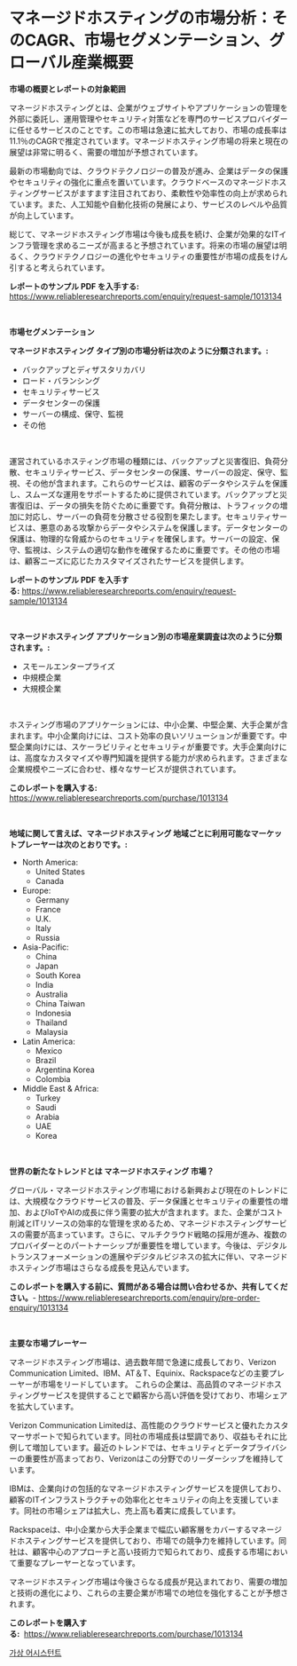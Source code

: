 <p><h1>マネージドホスティングの市場分析：そのCAGR、市場セグメンテーション、グローバル産業概要</h1></p><p><strong>市場の概要とレポートの対象範囲</strong></p>
<p><p>マネージドホスティングとは、企業がウェブサイトやアプリケーションの管理を外部に委託し、運用管理やセキュリティ対策などを専門のサービスプロバイダーに任せるサービスのことです。この市場は急速に拡大しており、市場の成長率は11.1％のCAGRで推定されています。マネージドホスティング市場の将来と現在の展望は非常に明るく、需要の増加が予想されています。</p><p>最新の市場動向では、クラウドテクノロジーの普及が進み、企業はデータの保護やセキュリティの強化に重点を置いています。クラウドベースのマネージドホスティングサービスがますます注目されており、柔軟性や効率性の向上が求められています。また、人工知能や自動化技術の発展により、サービスのレベルや品質が向上しています。</p><p>総じて、マネージドホスティング市場は今後も成長を続け、企業が効果的なITインフラ管理を求めるニーズが高まると予想されています。将来の市場の展望は明るく、クラウドテクノロジーの進化やセキュリティの重要性が市場の成長をけん引すると考えられています。</p></p>
<p><strong>レポートのサンプル PDF を入手する:</strong> <a href="https://www.reliableresearchreports.com/enquiry/request-sample/1013134">https://www.reliableresearchreports.com/enquiry/request-sample/1013134</a></p>
<p>&nbsp;</p>
<p><strong>市場セグメンテーション</strong></p>
<p><strong>マネージドホスティング タイプ別の市場分析は次のように分類されます。:</strong></p>
<p><ul><li>バックアップとディザスタリカバリ</li><li>ロード・バランシング</li><li>セキュリティサービス</li><li>データセンターの保護</li><li>サーバーの構成、保守、監視</li><li>その他</li></ul></p>
<p>&nbsp;</p>
<p><p>運営されているホスティング市場の種類には、バックアップと災害復旧、負荷分散、セキュリティサービス、データセンターの保護、サーバーの設定、保守、監視、その他が含まれます。これらのサービスは、顧客のデータやシステムを保護し、スムーズな運用をサポートするために提供されています。バックアップと災害復旧は、データの損失を防ぐために重要です。負荷分散は、トラフィックの増加に対応し、サーバーの負荷を分散させる役割を果たします。セキュリティサービスは、悪意のある攻撃からデータやシステムを保護します。データセンターの保護は、物理的な脅威からのセキュリティを確保します。サーバーの設定、保守、監視は、システムの適切な動作を確保するために重要です。その他の市場は、顧客ニーズに応じたカスタマイズされたサービスを提供します。</p></p>
<p><strong>レポートのサンプル PDF を入手する:</strong>&nbsp;<a href="https://www.reliableresearchreports.com/enquiry/request-sample/1013134">https://www.reliableresearchreports.com/enquiry/request-sample/1013134</a></p>
<p>&nbsp;</p>
<p><strong> マネージドホスティング アプリケーション別の市場産業調査は次のように分類されます。:</strong></p>
<p><ul><li>スモールエンタープライズ</li><li>中規模企業</li><li>大規模企業</li></ul></p>
<p>&nbsp;</p>
<p><p>ホスティング市場のアプリケーションには、中小企業、中堅企業、大手企業が含まれます。中小企業向けには、コスト効率の良いソリューションが重要です。中堅企業向けには、スケーラビリティとセキュリティが重要です。大手企業向けには、高度なカスタマイズや専門知識を提供する能力が求められます。さまざまな企業規模やニーズに合わせ、様々なサービスが提供されています。</p></p>
<p><strong>このレポートを購入する:</strong>&nbsp; <a href="https://www.reliableresearchreports.com/purchase/1013134">https://www.reliableresearchreports.com/purchase/1013134</a></p>
<p>&nbsp;</p>
<p><strong>地域に関して言えば、マネージドホスティング 地域ごとに利用可能なマーケットプレーヤーは次のとおりです。:</strong></p>
<p><ul>
    <li>
        North America:
        <ul>
            <li>United States</li>
            <li>Canada</li>
        </ul>
    </li>
    <li>
        Europe:
        <ul>
            <li>Germany</li>
            <li>France</li>
            <li>U.K.</li>
            <li>Italy</li>
            <li>Russia</li>
        </ul>
    </li>
    <li>
        Asia-Pacific:
        <ul>
            <li>China</li>
            <li>Japan</li>
            <li>South Korea</li>
            <li>India</li>
            <li>Australia</li>
            <li>China Taiwan</li>
            <li>Indonesia</li>
            <li>Thailand</li>
            <li>Malaysia</li>
        </ul>
    </li>
    <li>
        Latin America:
        <ul>
            <li>Mexico</li>
            <li>Brazil</li>
            <li>Argentina Korea</li>
            <li>Colombia</li>
        </ul>
    </li>
    <li>
        Middle East & Africa:
        <ul>
            <li>Turkey</li>
            <li>Saudi</li>
            <li>Arabia</li>
            <li>UAE</li>
            <li>Korea</li>
        </ul>
    </li>
    </ul></p>
<p>&nbsp;</p>
<p><strong>世界の新たなトレンドとは マネージドホスティング 市場？</strong></p>
<p><p>グローバル・マネージドホスティング市場における新興および現在のトレンドには、大規模なクラウドサービスの普及、データ保護とセキュリティの重要性の増加、およびIoTやAIの成長に伴う需要の拡大が含まれます。また、企業がコスト削減とITリソースの効率的な管理を求めるため、マネージドホスティングサービスの需要が高まっています。さらに、マルチクラウド戦略の採用が進み、複数のプロバイダーとのパートナーシップが重要性を増しています。今後は、デジタルトランスフォーメーションの進展やデジタルビジネスの拡大に伴い、マネージドホスティング市場はさらなる成長を見込んでいます。</p></p>
<p><strong>このレポートを購入する前に、質問がある場合は問い合わせるか、共有してください。</strong>- <a href="https://www.reliableresearchreports.com/enquiry/pre-order-enquiry/1013134">https://www.reliableresearchreports.com/enquiry/pre-order-enquiry/1013134</a></p>
<p>&nbsp;</p>
<p><strong>主要な市場プレーヤー</strong></p>
<p><p>マネージドホスティング市場は、過去数年間で急速に成長しており、Verizon Communication Limited、IBM、AT＆T、Equinix、Rackspaceなどの主要プレーヤーが市場をリードしています。 これらの企業は、高品質のマネージドホスティングサービスを提供することで顧客から高い評価を受けており、市場シェアを拡大しています。</p><p>Verizon Communication Limitedは、高性能のクラウドサービスと優れたカスタマーサポートで知られています。同社の市場成長は堅調であり、収益もそれに比例して増加しています。最近のトレンドでは、セキュリティとデータプライバシーの重要性が高まっており、Verizonはこの分野でのリーダーシップを維持しています。</p><p>IBMは、企業向けの包括的なマネージドホスティングサービスを提供しており、顧客のITインフラストラクチャの効率化とセキュリティの向上を支援しています。同社の市場シェアは拡大し、売上高も着実に成長しています。</p><p>Rackspaceは、中小企業から大手企業まで幅広い顧客層をカバーするマネージドホスティングサービスを提供しており、市場での競争力を維持しています。同社は、顧客中心のアプローチと高い技術力で知られており、成長する市場において重要なプレーヤーとなっています。</p><p>マネージドホスティング市場は今後さらなる成長が見込まれており、需要の増加と技術の進化により、これらの主要企業が市場での地位を強化することが予想されます。</p></p>
<p><strong>このレポートを購入する:</strong>&nbsp;&nbsp;<a href="https://www.reliableresearchreports.com/purchase/1013134">https://www.reliableresearchreports.com/purchase/1013134</a></p>
<p><p><a href="https://github.com/iansanftyord09878/Market-Research-Report-List-1/blob/main/904233210762.md">가상 어시스턴트</a></p></p>